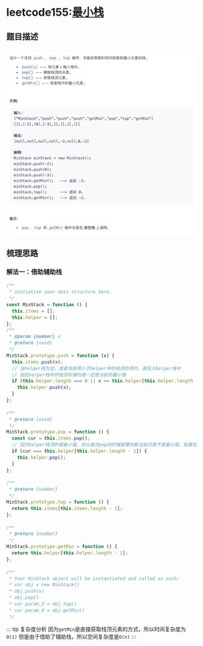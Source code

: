 # leetcode155:[最小栈](https://leetcode-cn.com/problems/min-stack/)

## 题目描述

![leetcode155](../assets/img/leetcode155_minStack.png)

## 梳理思路

### 解法一：借助辅助栈

```javascript
/**
 * initialize your data structure here.
 */
const MinStack = function () {
  this.items = [];
  this.helper = [];
};
/**
 * @param {number} x
 * @return {void}
 */
MinStack.prototype.push = function (x) {
  this.items.push(x);
  // 当helper栈为空，或者当前项小于helper中的栈顶的项时，再压入helper栈中
  // 因此helper栈中的栈顶存储的值一定是当前的最小值
  if (this.helper.length === 0 || x <= this.helper[this.helper.length - 1]) {
    this.helper.push(x);
  }
};

/**
 * @return {void}
 */
MinStack.prototype.pop = function () {
  const cur = this.items.pop();
  // 因为helper栈顶的是最小值，所以每次pop的时候都要判断当前只是不是最小值，如果恰巧是最小值，那么也要顺便把helper中栈顶的最小值给他pop掉
  if (cur === this.helper[this.helper.length - 1]) {
    this.helper.pop();
  }
};

/**
 * @return {number}
 */
MinStack.prototype.top = function () {
  return this.items[this.items.length - 1];
};

/**
 * @return {number}
 */
MinStack.prototype.getMin = function () {
  return this.helper[this.helper.length - 1];
};

/**
 * Your MinStack object will be instantiated and called as such:
 * var obj = new MinStack()
 * obj.push(x)
 * obj.pop()
 * var param_3 = obj.top()
 * var param_4 = obj.getMin()
 */
```

::: tip 复杂度分析
因为`getMin`是直接获取栈顶元素的方式，所以时间复杂度为`O(1)`
但是由于借助了辅助栈，所以空间复杂度是`O(n)`
:::

